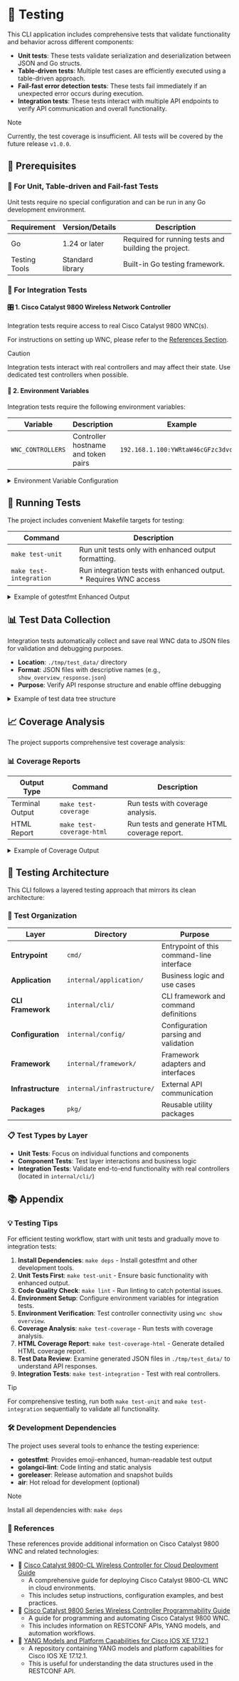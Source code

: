 # 🧪 Testing

This CLI application includes comprehensive tests that validate functionality and behavior across different components:

- **Unit tests**: These tests validate serialization and deserialization between JSON and Go structs.
- **Table-driven tests**: Multiple test cases are efficiently executed using a table-driven approach.
- **Fail-fast error detection tests**: These tests fail immediately if an unexpected error occurs during execution.
- **Integration tests**: These tests interact with multiple API endpoints to verify API communication and overall functionality.

> [!Note]
> Currently, the test coverage is insufficient. All tests will be covered by the future release `v1.0.0`.

## 🎯 Prerequisites

### 🧩 For Unit, Table-driven and Fail-fast Tests

Unit tests require no special configuration and can be run in any Go development environment.

| Requirement   | Version/Details  | Description                                          |
| ------------- | ---------------- | ---------------------------------------------------- |
| Go            | 1.24 or later    | Required for running tests and building the project. |
| Testing Tools | Standard library | Built-in Go testing framework.                       |

### 🔗 For Integration Tests

#### 🎛️ 1. Cisco Catalyst 9800 Wireless Network Controller

Integration tests require access to real Cisco Catalyst 9800 WNC(s).

For instructions on setting up WNC, please refer to the [References Section](#references).

> [!CAUTION]
> Integration tests interact with real controllers and may affect their state. Use dedicated test controllers when possible.

#### 🔧 2. Environment Variables

Integration tests require the following environment variables:

| Variable          | Description                         | Example                              |
| ----------------- | ----------------------------------- | ------------------------------------ |
| `WNC_CONTROLLERS` | Controller hostname and token pairs | `192.168.1.100:YWRtaW46cGFzc3dvcmQ=` |

<details><summary>Environment Variable Configuration</summary>

```bash
# Single controller
export WNC_CONTROLLERS="192.168.1.100:YWRtaW46cGFzc3dvcmQ="

# Multiple controllers (comma-separated)
export WNC_CONTROLLERS="192.168.1.100:YWRtaW46cGFzc3dvcmQ=,192.168.1.101:YWRtaW46cGFzc3dvcmQ="
```

**Generating Access Tokens:**

Use the `wnc generate token` command to create Base64 encoded access tokens:

```bash
# Generate token for your controller
wnc generate token -u admin -p password
# Output: YWRtaW46cGFzc3dvcmQ=
```

</details>

## 🚀 Running Tests

The project includes convenient Makefile targets for testing:

| Command                 | Description                                                        |
| ----------------------- | ------------------------------------------------------------------ |
| `make test-unit`        | Run unit tests only with enhanced output formatting.               |
| `make test-integration` | Run integration tests with enhanced output. \* Requires WNC access |

<details><summary>Example of gotestfmt Enhanced Output</summary>

```text
📦 github.com/umatare5/wnc/cmd (85.7% coverage)
  ✅ TestMainFunction (0.00s)
  ✅ TestVersionCommand (0.01s)

📦 github.com/umatare5/wnc/internal/application (72.3% coverage)
  ✅ TestShowOverview (0.05s)
  ✅ TestShowAP (0.03s)
  ✅ TestShowClient (0.02s)
    application_test.go:156: Show client request successful

📦 github.com/umatare5/wnc/internal/cli (15.2% coverage)
  🚧 TestIntegrationShowOverview (0.00s)
    integration_test.go:45: WNC_CONTROLLERS not set - skipping integration tests
  ✅ TestIntegrationShowAP (5.23s)
    integration_test.go:89: Integration test completed successfully with 3 controllers
```

</details>

## 📊 Test Data Collection

Integration tests automatically collect and save real WNC data to JSON files for validation and debugging purposes.

- **Location**: `./tmp/test_data/` directory
- **Format**: JSON files with descriptive names (e.g., `show_overview_response.json`)
- **Purpose**: Verify API response structure and enable offline debugging

<details><summary>Example of test data tree structure</summary>

```text
./tmp/test_data/
├── show_overview_response.json
├── show_ap_response.json
├── show_client_response.json
├── show_wlan_response.json
└── generate_token_response.json
```

</details>

## 📈 Coverage Analysis

The project supports comprehensive test coverage analysis:

### 📊 Coverage Reports

| Output Type     | Command                   | Description                                  |
| --------------- | ------------------------- | -------------------------------------------- |
| Terminal Output | `make test-coverage`      | Run tests with coverage analysis.            |
| HTML Report     | `make test-coverage-html` | Run tests and generate HTML coverage report. |

<details><summary>Example of Coverage Output</summary>

```text
Coverage report generated at ./tmp/coverage.out
total: (statements) 67.8%

📦 github.com/umatare5/wnc/cmd (85.7% coverage)
📦 github.com/umatare5/wnc/internal/application (72.3% coverage)
📦 github.com/umatare5/wnc/internal/cli (89.1% coverage)
📦 github.com/umatare5/wnc/internal/config (91.2% coverage)
📦 github.com/umatare5/wnc/internal/framework (68.5% coverage)
📦 github.com/umatare5/wnc/internal/infrastructure (45.6% coverage)
📦 github.com/umatare5/wnc/pkg/cisco (82.3% coverage)
📦 github.com/umatare5/wnc/pkg/log (95.0% coverage)
📦 github.com/umatare5/wnc/pkg/tablewriter (78.9% coverage)
```

</details>

## 🔧 Testing Architecture

This CLI follows a layered testing approach that mirrors its clean architecture:

### 📁 Test Organization

| Layer              | Directory                  | Purpose                                   |
| ------------------ | -------------------------- | ----------------------------------------- |
| **Entrypoint**     | `cmd/`                     | Entrypoint of this command-line interface |
| **Application**    | `internal/application/`    | Business logic and use cases              |
| **CLI Framework**  | `internal/cli/`            | CLI framework and command definitions     |
| **Configuration**  | `internal/config/`         | Configuration parsing and validation      |
| **Framework**      | `internal/framework/`      | Framework adapters and interfaces         |
| **Infrastructure** | `internal/infrastructure/` | External API communication                |
| **Packages**       | `pkg/`                     | Reusable utility packages                 |

### 📋 Test Types by Layer

- **Unit Tests**: Focus on individual functions and components
- **Component Tests**: Test layer interactions and business logic
- **Integration Tests**: Validate end-to-end functionality with real controllers (located in `internal/cli/`)

## 📚️ Appendix

### 💡 Testing Tips

For efficient testing workflow, start with unit tests and gradually move to integration tests:

1. **Install Dependencies**: `make deps` - Install gotestfmt and other development tools.
2. **Unit Tests First**: `make test-unit` - Ensure basic functionality with enhanced output.
3. **Code Quality Check**: `make lint` - Run linting to catch potential issues.
4. **Environment Setup**: Configure environment variables for integration tests.
5. **Environment Verification**: Test controller connectivity using `wnc show overview`.
6. **Coverage Analysis**: `make test-coverage` - Run tests with coverage analysis.
7. **HTML Coverage Report**: `make test-coverage-html` - Generate detailed HTML coverage report.
8. **Test Data Review**: Examine generated JSON files in `./tmp/test_data/` to understand API responses.
9. **Integration Tests**: `make test-integration` - Test with real controllers.

> [!TIP]
> For comprehensive testing, run both `make test-unit` and `make test-integration` sequentially to validate all functionality.

### 🛠️ Development Dependencies

The project uses several tools to enhance the testing experience:

- **gotestfmt**: Provides emoji-enhanced, human-readable test output
- **golangci-lint**: Code linting and static analysis
- **goreleaser**: Release automation and snapshot builds
- **air**: Hot reload for development (optional)

> [!Note]
> Install all dependencies with: `make deps`

### 📖 References

These references provide additional information on Cisco Catalyst 9800 WNC and related technologies:

- 📖 [Cisco Catalyst 9800-CL Wireless Controller for Cloud Deployment Guide](https://www.cisco.com/c/en/us/td/docs/wireless/controller/9800/technical-reference/c9800-cl-dg.html)
  - A comprehensive guide for deploying Cisco Catalyst 9800-CL WNC in cloud environments.
  - This includes setup instructions, configuration examples, and best practices.
- 📖 [Cisco Catalyst 9800 Series Wireless Controller Programmability Guide](https://www.cisco.com/c/en/us/td/docs/wireless/controller/9800/programmability-guide/b_c9800_programmability_cg/cisco-catalyst-9800-series-wireless-controller-programmability-guide.html)
  - A guide for programming and automating Cisco Catalyst 9800 WNC.
  - This includes information on RESTCONF APIs, YANG models, and automation workflows.
- 📖 [YANG Models and Platform Capabilities for Cisco IOS XE 17.12.1](https://github.com/YangModels/yang/tree/main/vendor/cisco/xe/17121#readme)
  - A repository containing YANG models and platform capabilities for Cisco IOS XE 17.12.1.
  - This is useful for understanding the data structures used in the RESTCONF API.
